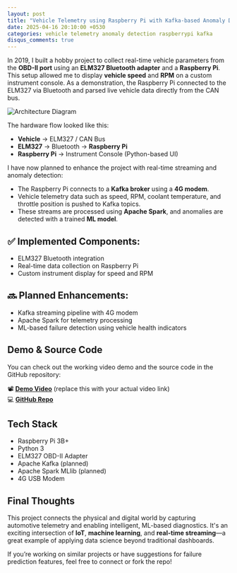 ```yaml
---
layout: post
title: "Vehicle Telemetry using Raspberry Pi with Kafka-based Anomaly Detection"
date: 2025-04-16 20:10:00 +0530
categories: vehicle telemetry anomaly detection raspberrypi kafka
disqus_comments: true
---
```


In 2019, I built a hobby project to collect real-time vehicle parameters from the **OBD-II port** using an **ELM327 Bluetooth adapter** and a **Raspberry Pi**. This setup allowed me to display **vehicle speed** and **RPM** on a custom instrument console. As a demonstration, the Raspberry Pi connected to the ELM327 via Bluetooth and parsed live vehicle data directly from the CAN bus.

![Architecture Diagram][Architecture Diagram]

[Architecture Diagram]: (/assets/projects/VehicleTelemetry/OBD2_Vehicle_detection.png)

The hardware flow looked like this:

- **Vehicle** → ELM327 / CAN Bus
- **ELM327** → Bluetooth → **Raspberry Pi**
- **Raspberry Pi** → Instrument Console (Python-based UI)

I have now planned to enhance the project with real-time streaming and anomaly detection:

- The Raspberry Pi connects to a **Kafka broker** using a **4G modem**.
- Vehicle telemetry data such as speed, RPM, coolant temperature, and throttle position is pushed to Kafka topics.
- These streams are processed using **Apache Spark**, and anomalies are detected with a trained **ML model**.

## ✅ Implemented Components:

- ELM327 Bluetooth integration
- Real-time data collection on Raspberry Pi
- Custom instrument display for speed and RPM

## 🔜 Planned Enhancements:

- Kafka streaming pipeline with 4G modem
- Apache Spark for telemetry processing
- ML-based failure detection using vehicle health indicators

## Demo & Source Code

You can check out the working video demo and the source code in the GitHub repository:

📽️ **[Demo Video](#)** (replace this with your actual video link)  
💻 **[GitHub Repo](https://github.com/spsarolkar/Tesla/tree/master)**

## Tech Stack

- Raspberry Pi 3B+
- Python 3
- ELM327 OBD-II Adapter
- Apache Kafka (planned)
- Apache Spark MLlib (planned)
- 4G USB Modem

## Final Thoughts

This project connects the physical and digital world by capturing automotive telemetry and enabling intelligent, ML-based diagnostics. It's an exciting intersection of **IoT**, **machine learning**, and **real-time streaming**—a great example of applying data science beyond traditional dashboards.

If you’re working on similar projects or have suggestions for failure prediction features, feel free to connect or fork the repo!
